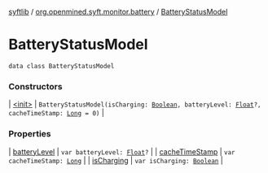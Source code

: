 [syftlib](../../index.md) / [org.openmined.syft.monitor.battery](../index.md) / [BatteryStatusModel](./index.md)

# BatteryStatusModel

`data class BatteryStatusModel`

### Constructors

| [&lt;init&gt;](-init-.md) | `BatteryStatusModel(isCharging: `[`Boolean`](https://kotlinlang.org/api/latest/jvm/stdlib/kotlin/-boolean/index.html)`, batteryLevel: `[`Float`](https://kotlinlang.org/api/latest/jvm/stdlib/kotlin/-float/index.html)`?, cacheTimeStamp: `[`Long`](https://kotlinlang.org/api/latest/jvm/stdlib/kotlin/-long/index.html)` = 0)` |

### Properties

| [batteryLevel](battery-level.md) | `var batteryLevel: `[`Float`](https://kotlinlang.org/api/latest/jvm/stdlib/kotlin/-float/index.html)`?` |
| [cacheTimeStamp](cache-time-stamp.md) | `var cacheTimeStamp: `[`Long`](https://kotlinlang.org/api/latest/jvm/stdlib/kotlin/-long/index.html) |
| [isCharging](is-charging.md) | `var isCharging: `[`Boolean`](https://kotlinlang.org/api/latest/jvm/stdlib/kotlin/-boolean/index.html) |

